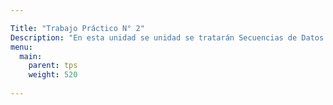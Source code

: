 ```yaml
---

Title: "Trabajo Práctico N° 2"
Description: "En esta unidad se unidad se tratarán Secuencias de Datos Elementales, Secuencias de Registros, Corte de Control, Mezcla, Actualización, Archivos Indexados"
menu:
  main:
    parent: tps
    weight: 520
    
---
```



